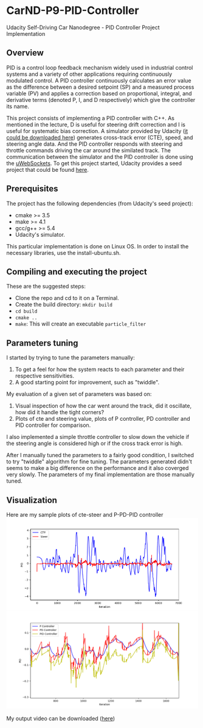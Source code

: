 # CarND-P9-PID-Controller

Udacity Self-Driving Car Nanodegree - PID Controller Project Implementation

## Overview

PID is a control loop feedback mechanism widely used in industrial control systems and a variety of other applications requiring continuously modulated control. A PID controller continuously calculates an error value as the difference between a desired setpoint (SP) and a measured process variable (PV) and applies a correction based on proportional, integral, and derivative terms (denoted P, I, and D respectively) which give the controller its name.

This project consists of implementing a PID controller with C++.  As mentioned in the lecture, D is useful for steering drift correction and I is useful for systematic bias correction. A simulator provided by Udacity ([it could be downloaded here](https://github.com/udacity/self-driving-car-sim/releases)) generates  cross-track error (CTE), speed, and steering angle data. And the PID controller responds with steering and throttle commands driving the car around the similated track. The communication between the simulator and the PID controller is done using the [uWebSockets](https://github.com/uNetworking/uWebSockets). To get this project started, Udacity provides a seed project that could be found [here](https://github.com/udacity/CarND-PID-Control-Project).


## Prerequisites
The project has the following dependencies (from Udacity's seed project):

- cmake >= 3.5
- make >= 4.1
- gcc/g++ >= 5.4
- Udacity's simulator.

This particular implementation is done on Linux OS. In order to install the necessary libraries, use the install-ubuntu.sh.

## Compiling and executing the project
These are the suggested steps:

- Clone the repo and cd to it on a Terminal.
- Create the build directory: `mkdir build`
- `cd build`
- `cmake ..`
- `make`: This will create an executable `particle_filter`


## Parameters tuning 
I started by trying to tune the parameters manually:
1. To get a feel for how the system reacts to each parameter and their respective sensitivities. 
2. A good starting point for improvement, such as "twiddle".

My evaluation of a given set of parameters was based on:
1. Visual inspection of how the car went around the track, did it oscillate, how did it handle the tight corners?
2. Plots of cte and steering value, plots of P controller, PD controller and PID controller for comparison.

I also implemented a simple throttle controller to slow down the vehicle if the steering angle is considered high or if the cross track error is high.

After I manually tuned the parameters to a fairly good condition, I switched to try "twiddle" algorithm for fine tuning. The parameters generated didn't seems to make a big difference on the performance and it also coverged very slowly. The parameters of my final implementation are those manually tuned.

## Visualization
Here are my sample plots of cte-steer and P-PD-PID controller
![](https://github.com/JuAnne/CarND-P9-PID-Controller/blob/master/plot/cte_steer.png)
![](https://github.com/JuAnne/CarND-P9-PID-Controller/blob/master/plot/p_pd_pid_2.png)

My output video can be downloaded ([here](https://github.com/JuAnne/CarND-P9-PID-Controller/blob/master/pid.mp4))





